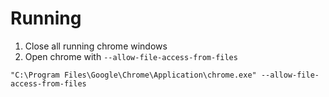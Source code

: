 # Running
1. Close all running chrome windows
1. Open chrome with `--allow-file-access-from-files`

`"C:\Program Files\Google\Chrome\Application\chrome.exe" --allow-file-access-from-files`